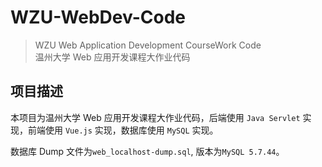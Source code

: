# WZU-WebDev-Code

> WZU Web Application Development CourseWork Code  
> 温州大学 Web 应用开发课程大作业代码

## 项目描述

本项目为温州大学 Web 应用开发课程大作业代码，后端使用 `Java Servlet` 实现，前端使用 `Vue.js` 实现，数据库使用 `MySQL` 实现。

数据库 Dump 文件为`web_localhost-dump.sql`, 版本为`MySQL 5.7.44`。
